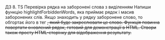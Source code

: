 ДЗ 8. TS Перевірка рядка на заборонені слова з виділенням
Напиши функцію highlightForbiddenWords, яка приймає рядок і масив заборонених слів.
Якщо знаходить у рядку заборонене слово, то обгортає його в тег <del>, який буде закреслювати це слово.
Функція повинна повертати оновлений рядок, готовий для демонстрації в HTML.
Створи також просту HTML-сторінку для відображення результату.
